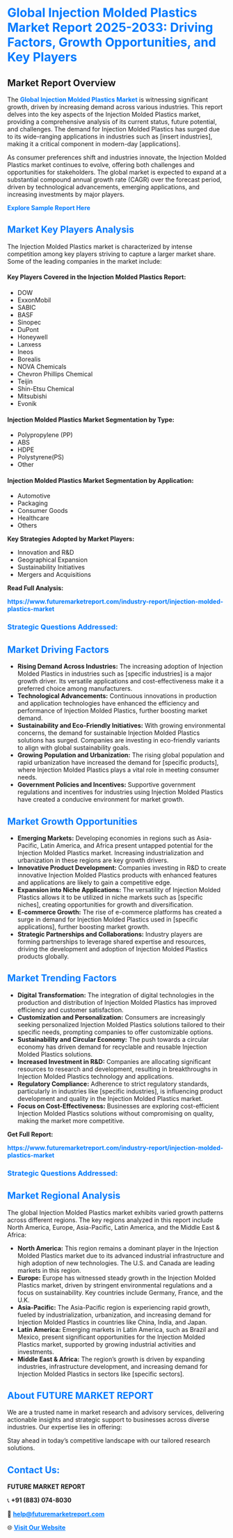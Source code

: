 <h1 style="color: #007BFF;">Global Injection Molded Plastics Market Report 2025-2033: Driving Factors, Growth Opportunities, and Key Players</h1>

<section id="overview">
<h2>Market Report Overview</h2>
<p>The <a href="https://www.futuremarketreport.com/industry-report/injection-molded-plastics-market" style="color: #007BFF; text-decoration: none;"><strong>Global Injection Molded Plastics Market</strong></a> is witnessing significant growth, driven by increasing demand across various industries. This report delves into the key aspects of the Injection Molded Plastics market, providing a comprehensive analysis of its current status, future potential, and challenges. The demand for Injection Molded Plastics has surged due to its wide-ranging applications in industries such as [insert industries], making it a critical component in modern-day [applications].</p>
<p>As consumer preferences shift and industries innovate, the Injection Molded Plastics market continues to evolve, offering both challenges and opportunities for stakeholders. The global market is expected to expand at a substantial compound annual growth rate (CAGR) over the forecast period, driven by technological advancements, emerging applications, and increasing investments by major players.</p>
</section>

<section id="overview">
<p><a href="https://www.futuremarketreport.com/request-sample/reportId=30199" style="color: #007BFF; text-decoration: none;"><strong>Explore Sample Report Here</strong></a></p>
</section>

<section id="key-players">
<h2 style="color: #007BFF;">Market Key Players Analysis</h2>
<p>The Injection Molded Plastics market is characterized by intense competition among key players striving to capture a larger market share. Some of the leading companies in the market include:</p>
<h4>Key Players Covered in the Injection Molded Plastics Report:</h4>
<ul><li>DOW</li><li>ExxonMobil</li><li>SABIC</li><li>BASF</li><li>Sinopec</li><li>DuPont</li><li>Honeywell</li><li>Lanxess</li><li>Ineos</li><li>Borealis</li><li>NOVA Chemicals</li><li>Chevron Phillips Chemical</li><li>Teijin</li><li>Shin-Etsu Chemical</li><li>Mitsubishi</li><li>Evonik</li></ul>
<h4>Injection Molded Plastics Market Segmentation by Type:</h4>
<ul><li>Polypropylene (PP)</li><li>ABS</li><li>HDPE</li><li>Polystyrene(PS)</li><li>Other</li></ul>

<h4>Injection Molded Plastics Market Segmentation by Application:</h4>
<ul><li>Automotive</li><li>Packaging</li><li>Consumer Goods</li><li>Healthcare</li><li>Others</li></ul>
<p><strong>Key Strategies Adopted by Market Players:</strong></p>
<ul>
<li>Innovation and R&D</li>
<li>Geographical Expansion</li>
<li>Sustainability Initiatives</li>
<li>Mergers and Acquisitions</li>
</ul>
</section>

<section>
<p><strong>Read Full Analysis: </strong></p><a href="https://www.futuremarketreport.com/industry-report/injection-molded-plastics-market" style="color: #007BFF; text-decoration: none;"><strong>https://www.futuremarketreport.com/industry-report/injection-molded-plastics-market</strong></a>
<h3 style="color: #007BFF;">Strategic Questions Addressed:</h3>
</section>

<section id="driving-factors">
<h2 style="color: #007BFF;">Market Driving Factors</h2>
<ul>
<li><strong>Rising Demand Across Industries:</strong> The increasing adoption of Injection Molded Plastics in industries such as [specific industries] is a major growth driver. Its versatile applications and cost-effectiveness make it a preferred choice among manufacturers.</li>
<li><strong>Technological Advancements:</strong> Continuous innovations in production and application technologies have enhanced the efficiency and performance of Injection Molded Plastics, further boosting market demand.</li>
<li><strong>Sustainability and Eco-Friendly Initiatives:</strong> With growing environmental concerns, the demand for sustainable Injection Molded Plastics solutions has surged. Companies are investing in eco-friendly variants to align with global sustainability goals.</li>
<li><strong>Growing Population and Urbanization:</strong> The rising global population and rapid urbanization have increased the demand for [specific products], where Injection Molded Plastics plays a vital role in meeting consumer needs.</li>
<li><strong>Government Policies and Incentives:</strong> Supportive government regulations and incentives for industries using Injection Molded Plastics have created a conducive environment for market growth.</li>
</ul>
</section>

<section id="growth-opportunities">
<h2 style="color: #007BFF;">Market Growth Opportunities</h2>
<ul>
<li><strong>Emerging Markets:</strong> Developing economies in regions such as Asia-Pacific, Latin America, and Africa present untapped potential for the Injection Molded Plastics market. Increasing industrialization and urbanization in these regions are key growth drivers.</li>
<li><strong>Innovative Product Development:</strong> Companies investing in R&D to create innovative Injection Molded Plastics products with enhanced features and applications are likely to gain a competitive edge.</li>
<li><strong>Expansion into Niche Applications:</strong> The versatility of Injection Molded Plastics allows it to be utilized in niche markets such as [specific niches], creating opportunities for growth and diversification.</li>
<li><strong>E-commerce Growth:</strong> The rise of e-commerce platforms has created a surge in demand for Injection Molded Plastics used in [specific applications], further boosting market growth.</li>
<li><strong>Strategic Partnerships and Collaborations:</strong> Industry players are forming partnerships to leverage shared expertise and resources, driving the development and adoption of Injection Molded Plastics products globally.</li>
</ul>
</section>

<section id="trending-factors">
<h2 style="color: #007BFF;">Market Trending Factors</h2>
<ul>
<li><strong>Digital Transformation:</strong> The integration of digital technologies in the production and distribution of Injection Molded Plastics has improved efficiency and customer satisfaction.</li>
<li><strong>Customization and Personalization:</strong> Consumers are increasingly seeking personalized Injection Molded Plastics solutions tailored to their specific needs, prompting companies to offer customizable options.</li>
<li><strong>Sustainability and Circular Economy:</strong> The push towards a circular economy has driven demand for recyclable and reusable Injection Molded Plastics solutions.</li>
<li><strong>Increased Investment in R&D:</strong> Companies are allocating significant resources to research and development, resulting in breakthroughs in Injection Molded Plastics technology and applications.</li>
<li><strong>Regulatory Compliance:</strong> Adherence to strict regulatory standards, particularly in industries like [specific industries], is influencing product development and quality in the Injection Molded Plastics market.</li>
<li><strong>Focus on Cost-Effectiveness:</strong> Businesses are exploring cost-efficient Injection Molded Plastics solutions without compromising on quality, making the market more competitive.</li>
</ul>
</section>

<section>
<p><strong>Get Full Report: </strong></p><a href="https://www.futuremarketreport.com/industry-report/injection-molded-plastics-market" style="color: #007BFF; text-decoration: none;"><strong>https://www.futuremarketreport.com/industry-report/injection-molded-plastics-market</strong></a>
<h3 style="color: #007BFF;">Strategic Questions Addressed:</h3>
</section>


<section id="regional-analysis">
<h2 style="color: #007BFF;">Market Regional Analysis</h2>
<p>The global Injection Molded Plastics market exhibits varied growth patterns across different regions. The key regions analyzed in this report include North America, Europe, Asia-Pacific, Latin America, and the Middle East & Africa:</p>
<ul>
<li><strong>North America:</strong> This region remains a dominant player in the Injection Molded Plastics market due to its advanced industrial infrastructure and high adoption of new technologies. The U.S. and Canada are leading markets in this region.</li>
<li><strong>Europe:</strong> Europe has witnessed steady growth in the Injection Molded Plastics market, driven by stringent environmental regulations and a focus on sustainability. Key countries include Germany, France, and the U.K.</li>
<li><strong>Asia-Pacific:</strong> The Asia-Pacific region is experiencing rapid growth, fueled by industrialization, urbanization, and increasing demand for Injection Molded Plastics in countries like China, India, and Japan.</li>
<li><strong>Latin America:</strong> Emerging markets in Latin America, such as Brazil and Mexico, present significant opportunities for the Injection Molded Plastics market, supported by growing industrial activities and investments.</li>
<li><strong>Middle East & Africa:</strong> The region’s growth is driven by expanding industries, infrastructure development, and increasing demand for Injection Molded Plastics in sectors like [specific sectors].</li>
</ul>
</section>

<footer>
<h2 style="color: #007BFF;">About FUTURE MARKET REPORT</h2>
<p>We are a trusted name in market research and advisory services, delivering actionable insights and strategic support to businesses across diverse industries. Our expertise lies in offering:</p>

<p>Stay ahead in today’s competitive landscape with our tailored research solutions.</p>

<h2 style="color: #007BFF;">Contact Us:</h2>
<p><strong>FUTURE MARKET REPORT</strong></p>
<p>📞 <strong>+91 (883) 074-8030</strong></p>
<p>📧 <strong><a href="mailto:help@futuremarketreport.com" style="color: #007BFF;">help@futuremarketreport.com</a></strong></p>
<p>🌐 <strong><a href="https://www.futuremarketreport.com/" style="color: #007BFF;">Visit Our Website</a></strong></p>
</footer>